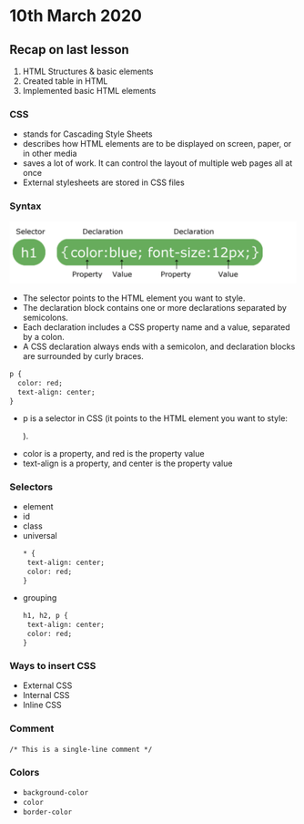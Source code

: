 # 10th March 2020

## Recap on last lesson
1. HTML Structures & basic elements
2. Created table in HTML
3. Implemented basic HTML elements

### CSS 
   - stands for Cascading Style Sheets
   - describes how HTML elements are to be displayed on screen, paper, or in other media
   - saves a lot of work. It can control the layout of multiple web pages all at once
   - External stylesheets are stored in CSS files

### Syntax
![CSS Syntax](./css&#32;syntax.png)
- The selector points to the HTML element you want to style.
- The declaration block contains one or more declarations separated by semicolons.
- Each declaration includes a CSS property name and a value, separated by a colon.
- A CSS declaration always ends with a semicolon, and declaration blocks are surrounded by curly braces.

```
p {
  color: red;
  text-align: center;
}
```
- p is a selector in CSS (it points to the HTML element you want to style: <p>).
- color is a property, and red is the property value
- text-align is a property, and center is the property value

### Selectors
- element
- id
- class
- universal
  ```
  * {
   text-align: center;
   color: red;
  }
  ```
- grouping
  ```
  h1, h2, p {
   text-align: center;
   color: red;
  }
  ```

### Ways to insert CSS
- External CSS
- Internal CSS
- Inline CSS

### Comment
`/* This is a single-line comment */`

### Colors
- `background-color`
- `color`
- `border-color`

